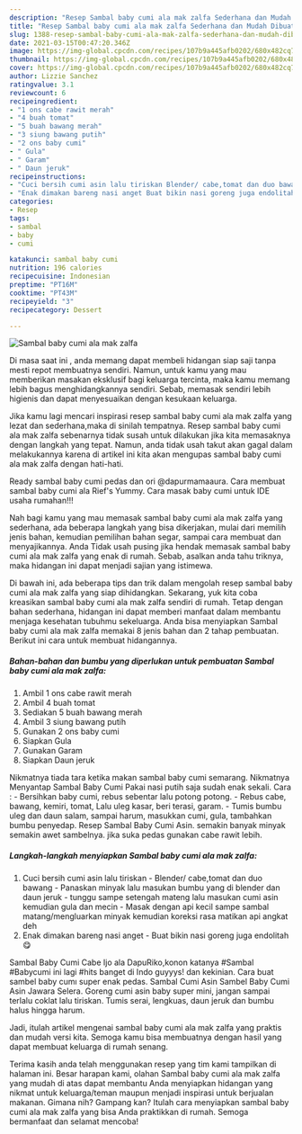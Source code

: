 ```yaml
---
description: "Resep Sambal baby cumi ala mak zalfa Sederhana dan Mudah Dibuat"
title: "Resep Sambal baby cumi ala mak zalfa Sederhana dan Mudah Dibuat"
slug: 1388-resep-sambal-baby-cumi-ala-mak-zalfa-sederhana-dan-mudah-dibuat
date: 2021-03-15T00:47:20.346Z
image: https://img-global.cpcdn.com/recipes/107b9a445afb0202/680x482cq70/sambal-baby-cumi-ala-mak-zalfa-foto-resep-utama.jpg
thumbnail: https://img-global.cpcdn.com/recipes/107b9a445afb0202/680x482cq70/sambal-baby-cumi-ala-mak-zalfa-foto-resep-utama.jpg
cover: https://img-global.cpcdn.com/recipes/107b9a445afb0202/680x482cq70/sambal-baby-cumi-ala-mak-zalfa-foto-resep-utama.jpg
author: Lizzie Sanchez
ratingvalue: 3.1
reviewcount: 6
recipeingredient:
- "1 ons cabe rawit merah"
- "4 buah tomat"
- "5 buah bawang merah"
- "3 siung bawang putih"
- "2 ons baby cumi"
- " Gula"
- " Garam"
- " Daun jeruk"
recipeinstructions:
- "Cuci bersih cumi asin lalu tiriskan Blender/ cabe,tomat dan duo bawang  Panaskan minyak lalu masukan bumbu yang di blender dan daun jeruk  tunggu sampe setengah mateng lalu masukan cumi asin kemudian gula dan mecin Masak dengan api kecil sampe sambal matang/mengluarkan minyak kemudian koreksi rasa matikan api angkat deh"
- "Enak dimakan bareng nasi anget Buat bikin nasi goreng juga endolitah😋"
categories:
- Resep
tags:
- sambal
- baby
- cumi

katakunci: sambal baby cumi 
nutrition: 196 calories
recipecuisine: Indonesian
preptime: "PT16M"
cooktime: "PT43M"
recipeyield: "3"
recipecategory: Dessert

---
```



![Sambal baby cumi ala mak zalfa](https://img-global.cpcdn.com/recipes/107b9a445afb0202/680x482cq70/sambal-baby-cumi-ala-mak-zalfa-foto-resep-utama.jpg)

Di masa  saat ini , anda memang dapat membeli hidangan siap saji tanpa mesti repot membuatnya sendiri. Namun, untuk kamu yang mau memberikan masakan eksklusif bagi keluarga tercinta, maka kamu memang lebih bagus menghidangkannya sendiri. Sebab, memasak sendiri lebih higienis dan dapat menyesuaikan dengan kesukaan keluarga.

Jika kamu lagi mencari inspirasi resep sambal baby cumi ala mak zalfa yang lezat dan sederhana,maka di sinilah tempatnya. Resep sambal baby cumi ala mak zalfa  sebenarnya tidak susah untuk dilakukan jika kita memasaknya dengan langkah yang tepat. Namun, anda tidak usah takut akan gagal dalam melakukannya 
karena di artikel ini kita akan mengupas sambal baby cumi ala mak zalfa dengan hati-hati.  

Ready sambal baby cumi pedas dan ori @dapurmamaaura. Cara membuat sambal baby cumi ala Rief&#39;s Yummy. Cara masak baby cumi untuk IDE usaha rumahan!!!

Nah bagi kamu yang mau memasak sambal baby cumi ala mak zalfa yang sederhana, ada beberapa langkah yang bisa dikerjakan, mulai dari memilih jenis bahan, kemudian pemilihan bahan segar, sampai cara membuat dan menyajikannya. Anda Tidak usah pusing jika hendak memasak sambal baby cumi ala mak zalfa yang enak di rumah. Sebab, asalkan anda  tahu triknya, maka hidangan ini dapat menjadi sajian yang istimewa.

Di bawah ini, ada beberapa tips dan trik dalam mengolah resep sambal baby cumi ala mak zalfa yang siap dihidangkan. Sekarang, yuk kita coba kreasikan sambal baby cumi ala mak zalfa sendiri di rumah. Tetap dengan bahan sederhana, hidangan ini dapat memberi manfaat dalam membantu menjaga kesehatan tubuhmu sekeluarga. Anda bisa menyiapkan Sambal baby cumi ala mak zalfa memakai 8 jenis bahan dan 2 tahap pembuatan. Berikut ini cara untuk membuat hidangannya.

<!--inarticleads1-->

##### Bahan-bahan dan bumbu yang diperlukan untuk pembuatan Sambal baby cumi ala mak zalfa:

1. Ambil 1 ons cabe rawit merah
1. Ambil 4 buah tomat
1. Sediakan 5 buah bawang merah
1. Ambil 3 siung bawang putih
1. Gunakan 2 ons baby cumi
1. Siapkan  Gula
1. Gunakan  Garam
1. Siapkan  Daun jeruk


Nikmatnya tiada tara ketika makan sambal baby cumi semarang. Nikmatnya Menyantap Sambal Baby Cumi Pakai nasi putih saja sudah enak sekali. Cara : - Bersihkan baby cumi, rebus sebentar lalu potong potong. - Rebus cabe, bawang, kemiri, tomat, Lalu uleg kasar, beri terasi, garam. - Tumis bumbu uleg dan daun salam, sampai harum, masukkan cumi, gula, tambahkan bumbu penyedap. Resep Sambal Baby Cumi Asin. semakin banyak minyak semakin awet sambelnya. jika suka pedas gunakan cabe rawit lebih. 

<!--inarticleads2-->

##### Langkah-langkah menyiapkan Sambal baby cumi ala mak zalfa:

1. Cuci bersih cumi asin lalu tiriskan - Blender/ cabe,tomat dan duo bawang  - Panaskan minyak lalu masukan bumbu yang di blender dan daun jeruk  - tunggu sampe setengah mateng lalu masukan cumi asin kemudian gula dan mecin - Masak dengan api kecil sampe sambal matang/mengluarkan minyak kemudian koreksi rasa matikan api angkat deh
1. Enak dimakan bareng nasi anget - Buat bikin nasi goreng juga endolitah😋


Sambal Baby Cumi Cabe Ijo ala DapuRiko,konon katanya #Sambal #Babycumi ini lagi #hits banget di Indo guyyys! dan kekinian. Cara buat sambel baby cumı super enak pedas. Sambal Cumi Asin Sambel Baby Cumi Asin Jawara Selera. Goreng cumi asin baby super mini, jangan sampai terlalu coklat lalu tiriskan. Tumis serai, lengkuas, daun jeruk dan bumbu halus hingga harum. 

Jadi, itulah artikel mengenai  sambal baby cumi ala mak zalfa  yang praktis dan mudah versi kita. Semoga kamu bisa membuatnya dengan hasil yang dapat membuat keluarga di rumah senang. 

Terima kasih anda telah menggunakan resep yang tim kami tampilkan di halaman ini. Besar harapan kami, olahan  Sambal baby cumi ala mak zalfa yang mudah di atas dapat membantu Anda menyiapkan hidangan yang nikmat untuk keluarga/teman maupun menjadi inspirasi untuk berjualan makanan. Gimana nih? Gampang kan? Itulah cara menyiapkan sambal baby cumi ala mak zalfa yang bisa Anda praktikkan di rumah. Semoga bermanfaat dan selamat mencoba!

